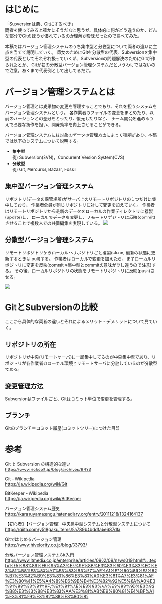 # はじめに
「Subversionは悪、Gitにするべき」  
両者を使ってみると確かにそうだなと思うが、具体的に何がどう違うのか、どんな部分でGitのほうが優れているのか理解が曖昧だったので調べてみた。

本稿ではバージョン管理システムのうち集中型と分散型について両者の違いに主点を当てて説明していく。
節女のためにGitを分散型の代表、Subversionを集中型の代表としてそれぞれ扱っていくが、Subversionの問題解決のためにGitが作られたとか、
Gitが初の分散型バージョン管理システムだというわけではないので注意。あくまで代表例として出してるだけ。

# バージョン管理システムとは
バージョン管理とは成果物の変更を管理することであり、それを担うシステムをバージョン管理システムという。
各作業者のファイルの変更をまとめたり、以前のバージョンとの差分をとったり、復元したりなど、
チーム開発を進めるうえで必要な操作を担い、開発効率を向上させることができる。

バージョン管理システムには対象のデータの管理方法によって種類があり、本稿では以下のシステムについて説明する。
- **集中型**  
例) Subversion(SVN)，Concurrent Version System(CVS)
- **分散型**  
例) Git, Mercurial, Bazaar, Fossil

## 集中型バージョン管理システム
リポジトリ(データの保管場所)がサーバ上のリモートリポジトリの１つだけに集中しており、
作業者全員が同じリポジトリに対して変更を加えていく。
作業者はリモートリポジトリから最新のデータをローカルの作業ディレクトリに複製(update)し、
ローカルでデータを変更し、リモートリポジトリに反映(commit)させることで複数人での共同編集を実現している。
![](https://bst-image.imgix.net/prod-hivelocity/content/uploads/2014/11/postimg02_20141106-.jpg?auto=format&ixlib=php-1.2.1)

## 分散型バージョン管理システム
リモートリポジトリからローカルへリポジトリごと複製(clone, 最新の状態に更新するときは pull)する。
作業者はローカルで変更を加えたら、まずローカルリポジトリに変更を反映(commit ※集中型とcommitの意味が少し違うので注意)する。
その後、ローカルリポジトリの状態をリモートリポジトリに反映(push)させる。

![](https://bst-image.imgix.net/prod-hivelocity/content/uploads/2014/11/postimg03_20141106-.jpg?auto=format&ixlib=php-1.2.1)

# GitとSubversionの比較
ここから具体的な両者の違いとそれによるメリット・デメリットについて見ていく。

## リポジトリの所在
リポジトリが中央(リモートサーバ)に一局集中してるのが中央集中型であり、リポジトリが各作業者のローカル環境とリモートサーバに分散しているのが分散型である。

## 変更管理方法
Subversionはファイルごと、Gitはコミット単位で変更を管理する。

## ブランチ
Gitのブランチ＝コミット履歴(コミットツリー)につけた目印

# 参考
Git と Subversion の構造的な違い  
https://www.ricksoft.jp/blog/archives/9483

Git - Wikipedia  
https://ja.wikipedia.org/wiki/Git

BitKeeper - Wikipedia  
https://ja.wikipedia.org/wiki/BitKeeper

バージョン管理システム歴史  
https://karasuyamatengu.hatenadiary.org/entry/20111218/1324164137

【初心者】【バージョン管理】中央集中型システムと分散型システムについて  
https://qiita.com/y518gaku/items/9a789b4bddfabe687dfa

Gitではじめるバージョン管理  
https://www.hivelocity.co.jp/blog/33793/

分散バージョン管理システムGit入門  
https://www.itmedia.co.jp/enterprise/articles/0902/09/news019.html#:~:text=%E5%88%86%E6%95%A3%E5%9E%8B%E3%83%90%E3%83%BC%E3%82%B8%E3%83%A7%E3%83%B3%E7%AE%A1%E7%90%86%E3%82%B7%E3%82%B9%E3%83%86%E3%83%A0%E3%81%A7%E3%81%AF%E3%80%81%E5%A4%89%E6%9B%B4%E3%82%92%E5%8A%A0%E3%81%88%E3%81%9F,%E3%81%AE%E3%83%AA%E3%83%9D%E3%82%B8%E3%83%88%E3%83%AA%E3%81%AB%E9%80%81%E4%BF%A1%E3%81%99%E3%82%8B%E3%80%82

